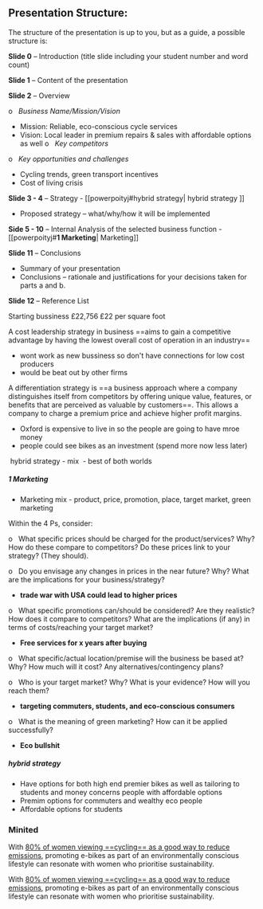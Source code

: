 ## Presentation Structure:

The structure of the presentation is up to you, but as a guide, a possible structure is:

**Slide 0** – Introduction (title slide including your student number and word count)

**Slide 1** – Content of the presentation

**Slide 2** – Overview

o   *Business Name/Mission/Vision*
- Mission: Reliable, eco-conscious cycle services
- Vision: Local leader in premium repairs & sales with affordable options as well
o   *Key competitors*

o   *Key opportunities and challenges*
- Cycling trends, green transport incentives
- Cost of living crisis 

**Slide 3 - 4** – Strategy - [[powerpoityj#hybrid strategy| hybrid strategy ]]

- Proposed strategy – what/why/how it will be implemented

**Side 5 - 10** – Internal Analysis of the selected business function - [[powerpoityj#**1 Marketing**| Marketing]]

**Slide 11** – Conclusions

- Summary of your presentation
- Conclusions – rationale and justifications for your decisions taken for parts a and b.

**Slide 12** – Reference List




Starting bussiness 
£22,756
£22 per square foot



A cost leadership strategy in business ==aims to gain a competitive advantage by having the lowest overall cost of operation in an industry==
- wont work as new bussiness so don't have connections for low cost  producers
- would be beat out by other firms

A differentiation strategy is ==a business approach where a company distinguishes itself from competitors by offering unique value, features, or benefits that are perceived as valuable by customers==. This allows a company to charge a premium price and achieve higher profit margins.
- Oxford is expensive to live in so the people are going to have mroe money
- people could see bikes as an investment (spend more now less later)

 hybrid strategy - mix
 - best of both worlds 


##### 1 Marketing
- Marketing mix - product, price, promotion, place, target market, green marketing

Within the 4 Ps, consider:

o   What specific prices should be charged for the product/services? Why? How do these compare to competitors? Do these prices link to your strategy? (They should).

o   Do you envisage any changes in prices in the near future? Why? What are the implications for your business/strategy?
- **trade war with USA could lead to higher prices** 

o   What specific promotions can/should be considered? Are they realistic? How does it compare to competitors? What are the implications (if any) in terms of costs/reaching your target market?
- **Free services for x years after buying** 

o   What specific/actual location/premise will the business be based at? Why? How much will it cost? Any alternatives/contingency plans?

o   Who is your target market? Why? What is your evidence? How will you reach them?
- **targeting commuters, students, and eco-conscious consumers**

o   What is the meaning of green marketing? How can it be applied successfully?
- **Eco bullshit**



##### hybrid strategy 
- Have options for both high end premier bikes as well as tailoring to students and money concerns people with affordable options 
- Premim options for commuters and wealthy eco people
- Affordable options for students 






### Minited

With [80% of women viewing ==cycling== as a good way to reduce emissions](https://clients.mintel.com/content/report/cycling-uk-2024?fromSearch=%3Ffreetext%3Dcycling%26last_filter%3Dcategory%26resultPosition%3D1#workspace_SpacesStore_71003c87-7fbd-4d23-b1f4-c7e8e59a4387), promoting e-bikes as part of an environmentally conscious lifestyle can resonate with women who prioritise sustainability.

With [80% of women viewing ==cycling== as a good way to reduce emissions](https://clients.mintel.com/content/report/cycling-uk-2024?fromSearch=%3Ffreetext%3Dcycling%26last_filter%3Dcategory%26resultPosition%3D1#workspace_SpacesStore_71003c87-7fbd-4d23-b1f4-c7e8e59a4387), promoting e-bikes as part of an environmentally conscious lifestyle can resonate with women who prioritise sustainability.